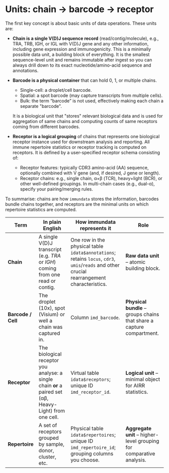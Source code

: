 # Units: chain -> barcode -> receptor

The first key concept is about basic units of data operations. These units are:

- **Chain is a single V(D)J sequence record** (read/contig/molecule), e.g., TRA, TRB, IGH, or IGL with V(D)J gene and any other information, including gene expression and immunogenicity. This is a minimally possible data unit, a building block of everything. It is the smallest sequence-level unit and remains immutable after ingest so you can always drill down to its exact nucleotide/amino-acid sequence and annotations.

- **Barcode is a physical container** that can hold 0, 1, or multiple chains.
    - Single-cell: a droplet/cell barcode.
    - Spatial: a spot barcode (may capture transcripts from multiple cells).
    - Bulk: the term “barcode” is not used, effectively making each chain a separate "barcode".

    It is a biological unit that "stores" relevant biological data and is used for aggregation of same chains and computing counts of same receptors coming from different barcodes.

- **Receptor is a logical grouping** of chains that represents one biological receptor instance used for downstream analysis and reporting. All immune repertoire statistics or receptor tracking is computed on receptors. It is defined by a user-specified receptor schema consisting of:
    - Receptor features: typically CDR3 amino-acid (AA) sequence, optionally combined with V gene (and, if desired, J gene or length).
    - Receptor chains: e.g., single chain, α+β (TCR), heavy+light (BCR), or other well-defined groupings. In multi-chain cases (e.g., dual-α), specify your pairing/merging rules.

To summarise: chains are how `immundata` stores the information, barcodes bundle chains together, and receptors are the minimal units on which repertoire statistics are computed.

| Term               | In plain English                                                                                         | How **immundata** represents it                                                                                                             | **Role**                                                              |
| ------------------ | -------------------------------------------------------------------------------------------------------- | ------------------------------------------------------------------------------------------------------------------------------------------- | --------------------------------------------------------------------- |
| **Chain**          | A single V(D)J transcript (e.g. *TRA* or *IGH*) coming from one read or contig.                          | One row in the physical table `idata$annotations`; retains `locus`, `cdr3`, `umis`/`reads` and other crucial rearrangement characteristics. | **Raw data unit** – atomic building block.                            |
| **Barcode / Cell** | The droplet (10x), spot (Visium) or well a chain was captured in.                                        | Column `imd_barcode`.                                                                                                                       | **Physical bundle** – groups chains that share a capture compartment. |
| **Receptor**       | The biological receptor you analyse: a single chain **or** a paired set (αβ, Heavy-Light) from one cell. | Virtual table `idata$receptors`; unique ID `imd_receptor_id`.                                                                               | **Logical unit** – minimal object for AIRR statistics.                |
| **Repertoire**     | A set of receptors grouped by sample, donor, cluster, etc.                                               | Physical table `idata$repertoires`; unique ID `imd_repertoire_id`; grouping columns you choose.                                             | **Aggregate unit** – higher-level grouping for comparative analysis.  |